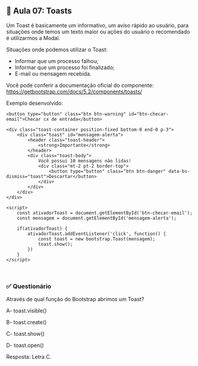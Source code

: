 ## 📝 Aula 07: Toasts 
Um Toast é basicamente um informativo, um aviso rápido ao usuário, para situações onde temos um texto maior ou ações do usuário o recomendado é utilizarmos a Modal.

Situações onde podemos utilizar o Toast:
- Informar que um processo falhou;
- Informar que um processo foi finalizado;
- E-mail ou mensagem recebida.

Você pode conferir a documentação oficial do componente: https://getbootstrap.com/docs/5.2/components/toasts/

Exemplo desenvolvido:
```
<button type="button" class="btn btn-warning" id="btn-checar-email">Checar cx de entrada</button>

<div class="toast-container position-fixed bottom-0 end-0 p-3">
    <div class="toast" id="mensagem-alerta">
        <header class="toast-header">
            <strong>Importante</strong>
        </header>
        <div class="toast-body">
            Você possui 10 mensagens não lidas!
            <div class="mt-2 pt-2 border-top">
                <button type="button" class="btn btn-danger" data-bs-dismiss="toast">Descartar</button>
            </div>
        </div>
    </div>
</div>

<script>
    const ativadorToast = document.getElementById('btn-checar-email');
    const mensagem = document.getElementById('mensagem-alerta');

    if(ativadorToast) {
        ativadorToast.addEventListener('click', function() {
            const toast = new bootstrap.Toast(mensagem);
            toast.show();
        })
    }
</script>
```

<br>

### ✅ Questionário
Através de qual função do Bootstrap abrimos um Toast?

A- toast.visible()

B- toast.create()

C- toast.show()

D- toast.open() 

Resposta: Letra C.